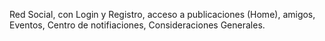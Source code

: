 Red Social,
con Login y Registro, acceso a publicaciones (Home), amigos, Eventos, Centro de notifiaciones, Consideraciones Generales.
